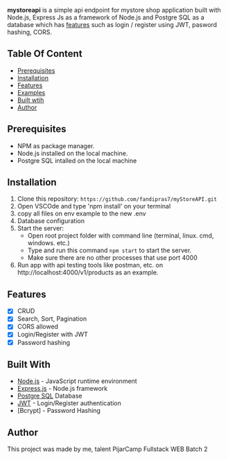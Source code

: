 **mystoreapi** is a simple api endpoint for mystore shop application built with Node.js, 
Express Js as a framework of Node.js and Postgre SQL as a database which has 
[features](#features) such as login / register using JWT, pasword hashing, CORS.



## Table Of Content

-   [Prerequisites](#prerequisites)
-   [Installation](#installation)
-   [Features](#features)
-   [Examples](#examples)
-   [Built wtih](#features)
-   [Author](#author)
## Prerequisites
-   NPM as package manager.
-   Node.js installed on the local machine.
-   Postgre SQL intalled on the local machine
## Installation

1. Clone this repository:
   `https://github.com/fandipras7/myStoreAPI.git`
2. Open VSCOde and type 'npm install' on your terminal
3. copy all files on env example to the new .env
3. Database configuration
4. Start the server:
    - Open root project folder with command line (terminal, linux. cmd, windows. etc.)
    - Type and run this command `npm start` to start the server.
    - Make sure there are no other processes that use port 4000
5. Run app with api testing tools like postman, etc. on http://localhost:4000/v1/products as an example.
## Features

-   [x] CRUD
-   [x] Search, Sort, Pagination
-   [x] CORS allowed
-   [x] Login/Register with JWT
-   [x] Password hashing
## Built With

-   [Node.js](http://nodejs.org/) - JavaScript runtime environment
-   [Express.js](https://expressjs.com/) - Node.js framework
-   [Postgre SQL](https://www.postgresql.org/) Database
-   [JWT](https://jwt.io/) - Login/Register authentication
-   [Bcrypt] - Password Hashing
## Author

This project was made by me, talent PijarCamp Fullstack WEB Batch 2
